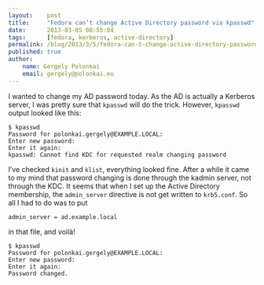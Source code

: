 ```yaml
---
layout:    post
title:     "Fedora can’t change Active Directory password via kpasswd"
date:      2013-03-05 08:55:04
tags:      [fedora, kerberos, active-directory]
permalink: /blog/2013/3/5/fedora-can-t-change-active-directory-password-via-kpasswd
published: true
author:
    name: Gergely Polonkai
    email: gergely@polonkai.eu
---
```


I wanted to change my AD password today. As the AD is actually a Kerberos
server, I was pretty sure that `kpasswd` will do the trick. However, `kpasswd`
output looked like this:

    $ kpasswd
    Password for polonkai.gergely@EXAMPLE.LOCAL:
    Enter new password:
    Enter it again:
    kpasswd: Cannot find KDC for requested realm changing password

I’ve checked `kinit` and `klist`, everything looked fine. After a while it came
to my mind that password changing is done through the kadmin server, not
through the KDC. It seems that when I set up the Active Directory membership,
the `admin_server` directive is not get written to `krb5.conf`. So all I had to
do was to put

    admin_server = ad.example.local

in that file, and voilà!

    $ kpasswd
    Password for polonkai.gergely@EXAMPLE.LOCAL:
    Enter new password:
    Enter it again:
    Password changed.

